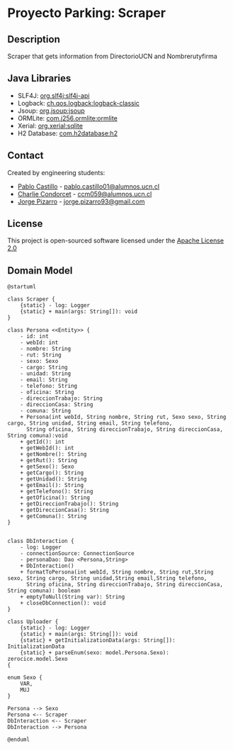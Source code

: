 # Proyecto Parking: Scraper

## Description
  Scraper that gets information from DirectorioUCN and Nombrerutyfirma

## Java Libraries

* SLF4J: [org.slf4j:slf4j-api](https://mvnrepository.com/artifact/org.slf4j/slf4j-api)
* Logback: [ch.qos.logback:logback-classic](https://mvnrepository.com/artifact/ch.qos.logback/logback-classic)
* Jsoup: [org.jsoup:jsoup](https://mvnrepository.com/artifact/org.jsoup/jsoup)
* ORMLite: [com.j256.ormlite:ormlite](https://mvnrepository.com/artifact/com.j256.ormlite/ormlite-android)
* Xerial: [org.xerial:sqlite](https://mvnrepository.com/artifact/org.xerial/sqlite-jdbc)
* H2 Database: [com.h2database:h2](https://mvnrepository.com/artifact/com.h2database/h2)

##  Contact
  Created by engineering students:
  - [Pablo Castillo](https://github.com/Pablo-Castillo)	-	<pablo.castillo01@alumnos.ucn.cl>
  - [Charlie Condorcet](https://github.com/charliecondorcet)	-	<ccm059@alumnos.ucn.cl>
  - [Jorge Pizarro](https://github.com/JorgePT93)	-	<jorge.pizarro93@gmail.com>
  
  
##  License
  This project is open-sourced software licensed under the [Apache License 2.0](https://www.apache.org/licenses/LICENSE-2.0)

##  Domain Model
```
@startuml

class Scraper {
    {static} - log: Logger
    {static} + main(args: String[]): void
}

class Persona <<Entity>> {
    - id: int
    - webId: int
    - nombre: String
    - rut: String
    - sexo: Sexo
    - cargo: String
    - unidad: String
    - email: String
    - telefono: String
    - oficina: String
    - direccionTrabajo: String
    - direccionCasa: String
    - comuna: String
    + Persona(int webId, String nombre, String rut, Sexo sexo, String cargo, String unidad, String email, String telefono, 
      String oficina, String direccionTrabajo, String direccionCasa, String comuna):void
    + getId(): int
    + getWebId(): int
    + getNombre(): String
    + getRut(): String
    + getSexo(): Sexo
    + getCargo(): String
    + getUnidad(): String
    + getEmail(): String
    + getTelefono(): String
    + getOficina(): String
    + getDireccionTrabajo(): String
    + getDireccionCasa(): String
    + getComuna(): String
}


class DbInteraction {
    - log: Logger
    - connectionSource: ConnectionSource
    - personaDao: Dao <Persona,String>
    + DbInteraction()
    + formatToPersona(int webId, String nombre, String rut,String sexo, String cargo, String unidad,String email,String telefono, 
      String oficina, String direccionTrabajo, String direccionCasa, String comuna): boolean
    + emptyToNull(String var): String
    + closeDbConnection(): void
}

class Uploader {
    {static} - log: Logger
    {static} + main(args: String[]): void
    {static} + getInitializationData(args: String[]): InitializationData
    {static} + parseEnum(sexo: model.Persona.Sexo): zerocice.model.Sexo
{

enum Sexo {
    VAR,
    MUJ
}

Persona --> Sexo
Persona <-- Scraper
DbInteraction <-- Scraper
DbInteraction --> Persona

@enduml
```
